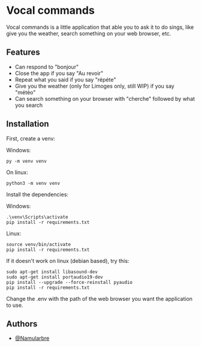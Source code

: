 # Vocal commands

Vocal commands is a little application that able you to ask it to do sings, like give you the weather, search something on your web browser, etc.
## Features

- Can respond to "bonjour"
- Close the app if you say "Au revoir"
- Repeat what you said if you say "répéte"
- Give you the weather (only for Limoges only, still WIP) if you say "météo"
- Can search something on your browser with "cherche" followed by what you search



## Installation

First, create a venv:

Windows:
````
py -m venv venv
````
On linux:
````
python3 -m venv venv
````

Install the dependencies:

Windows:
````
.\venv\Scripts\activate
pip install -r requirements.txt
````

Linux:
````
source venv/bin/activate
pip install -r requirements.txt
````

If it doesn't work on linux (debian based), try this:
````
sudo apt-get install libasound-dev
sudo apt-get install portaudio19-dev
pip install --upgrade --force-reinstall pyaudio
pip install -r requirements.txt
````

Change the .env with the path of the web browser you want the application to use.
## Authors

- [@Namularbre](https://github.com/Namularbre)
